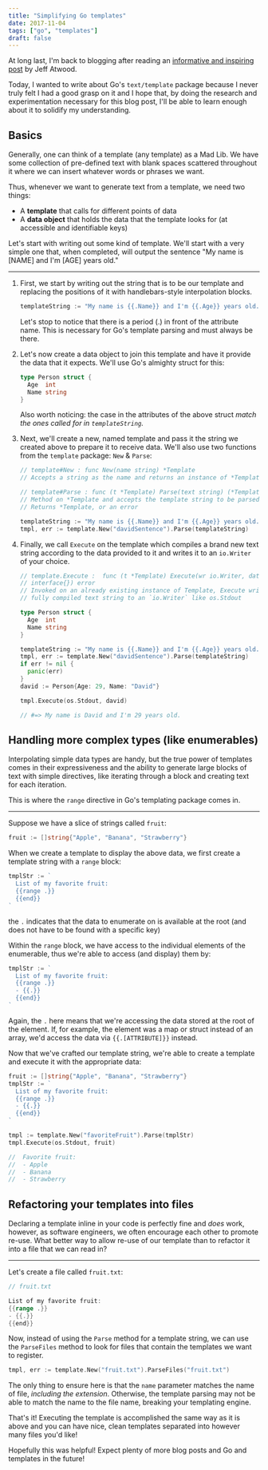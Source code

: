 ```yaml
---
title: "Simplifying Go templates"
date: 2017-11-04
tags: ["go", "templates"]
draft: false
---
```


At long last, I'm back to blogging after reading an
[informative and inspiring post](https://blog.codinghorror.com/how-to-achieve-ultimate-blog-success-in-one-easy-step/)
by Jeff Atwood.

Today, I wanted to write about Go's `text/template` package because I never truly felt
I had a good grasp on it and I hope that, by doing the research and experimentation
necessary for this blog post, I'll be able to learn enough about it to solidify
my understanding.

## Basics

Generally, one can think of a template (any template) as a Mad Lib. We have some
collection of pre-defined text with blank spaces scattered throughout it where we
can insert whatever words or phrases we want.

Thus, whenever we want to generate text from a template, we need two things:

* A __template__ that calls for different points of data
* A __data object__ that holds the data that the template looks for (at accessible and identifiable keys)

Let's start with writing out some kind of template. We'll start with a very simple one that,
when completed, will output the sentence "My name is [NAME] and I'm [AGE] years old."

---

1. First, we start by writing out the string that is to be our template and replacing
the positions of it with handlebars-style interpolation blocks.

    ```go
    templateString := "My name is {{.Name}} and I'm {{.Age}} years old."
    ```
    Let's stop to notice that there is a period (.) in front of the attribute name.
    This is necessary for Go's template parsing and must always be there.


1. Let's now create a data object to join this template and have it provide the data
that it expects. We'll use Go's almighty struct for this:

    ```go
    type Person struct {
      Age  int
      Name string
    }
    ```
    Also worth noticing: the case in the attributes of the above struct *match the ones
    called for in `templateString`.*

1. Next, we'll create a new, named template and pass it the string we created above
to prepare it to receive data. We'll also use two functions from the `template`
package: `New` & `Parse`:

    ```go
    // template#New : func New(name string) *Template
    // Accepts a string as the name and returns an instance of *Template

    // template#Parse : func (t *Template) Parse(text string) (*Template, error)
    // Method on *Template and accepts the template string to be parsed
    // Returns *Template, or an error

    templateString := "My name is {{.Name}} and I'm {{.Age}} years old."
    tmpl, err := template.New("davidSentence").Parse(templateString)
    ```

1. Finally, we call `Execute` on the template which compiles a brand new text string
according to the data provided to it and writes it to an `io.Writer` of your choice.

    ```go
    // template.Execute :  func (t *Template) Execute(wr io.Writer, data
    // interface{}) error
    // Invoked on an already existing instance of Template, Execute writes a
    // fully compiled text string to an `io.Writer` like os.Stdout

    type Person struct {
      Age  int
      Name string
    }

    templateString := "My name is {{.Name}} and I'm {{.Age}} years old."
    tmpl, err := template.New("davidSentence").Parse(templateString)
    if err != nil {
      panic(err)
    }
    david := Person{Age: 29, Name: "David"}

    tmpl.Execute(os.Stdout, david)

    // #=> My name is David and I'm 29 years old.
    ```

## Handling more complex types (like enumerables)
Interpolating simple data types are handy, but the true power of templates comes
in their expressiveness and the ability to generate large blocks of text with simple
directives, like iterating through a block and creating text for each iteration.

This is where the `range` directive in Go's templating package comes in.

---

Suppose we have a slice of strings called `fruit`:

```go
fruit := []string{"Apple", "Banana", "Strawberry"}
```

When we create a template to display the above data, we first create a template string
with a `range` block:

```go
tmplStr := `
  List of my favorite fruit:
  {{range .}}
  {{end}}
`
```

the `.` indicates that the data to enumerate on is available at the root (and
does not have to be found with a specific key)

Within the `range` block, we have access to the individual elements of the enumerable,
thus we're able to access (and display) them by:

```go
tmplStr := `
  List of my favorite fruit:
  {{range .}}
  - {{.}}
  {{end}}
`
```

Again, the `.` here means that we're accessing the data stored at the root of the
element. If, for example, the element was a map or struct instead of an array,
we'd access the data via `{{.[ATTRIBUTE]}}` instead.

Now that we've crafted our template string, we're able to create a template
and execute it with the appropriate data:

```go
fruit := []string{"Apple", "Banana", "Strawberry"}
tmplStr := `
  List of my favorite fruit:
  {{range .}}
  - {{.}}
  {{end}}
`

tmpl := template.New("favoriteFruit").Parse(tmplStr)
tmpl.Execute(os.Stdout, fruit)

//  Favorite fruit:
//	- Apple
//	- Banana
//	- Strawberry
```

## Refactoring your templates into files
Declaring a template inline in your code is perfectly fine and *does* work,
however, as software engineers, we often encourage each other to promote re-use.
What better way to allow re-use of our template than to refactor it into a file
that we can read in?

---

Let's create a file called `fruit.txt`:

```go
// fruit.txt

List of my favorite fruit:
{{range .}}
- {{.}}
{{end}}
```

Now, instead of using the `Parse` method for a template string, we can use the
`ParseFiles` method to look for files that contain the templates we want to
register.

```go
tmpl, err := template.New("fruit.txt").ParseFiles("fruit.txt")
```

The only thing to ensure here is that the `name` parameter matches the name of
file, *including the extension*. Otherwise, the template parsing may not be
able to match the name to the file name, breaking your templating engine.

That's it! Executing the template is accomplished the same way as it is above
and you can have nice, clean templates separated into however many files you'd
like!

Hopefully this was helpful! Expect plenty of more blog posts and Go and
templates in the future!
